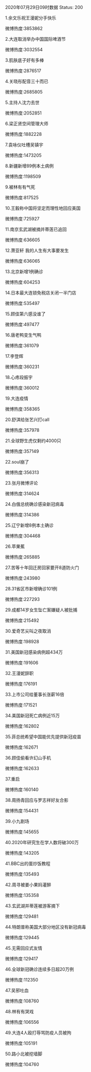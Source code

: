 2020年07月29日09时数据
Status: 200

1.余文乐祝王漫妮分手快乐

微博热度:3853862

2.大连取消举办中国国际啤酒节

微博热度:3032554

3.肌肤底子好有多棒

微博热度:2876517

4.关晓彤配音三十而已

微博热度:2685805

5.主持人沈力去世

微博热度:2052851

6.梁正贤空间管理大师

微博热度:1882228

7.袁咏仪吐槽吴镇宇

微博热度:1473205

8.新疆新增89例本土病例

微博热度:1198509

9.被林有有气死

微博热度:817525

10.王毅称中国将坚定而理性地回应美国

微博热度:725927

11.南京玄武湖被摘并蒂莲已追回

微博热度:636605

12.萧亚轩 我的人生有大事要发生

微博热度:636065

13.北京新增1例确诊

微博热度:604253

14.日本最大连锁免税店关闭一半门店

微博热度:535497

15.顾佳第六感没谁了

微博热度:497477

16.唐老鸭变生气鸭

微博热度:361079

17.李登辉

微博热度:360231

18.心疼段振宇

微博热度:360012

19.大连疫情

微博热度:358365

20.舒淇给张艺兴打call

微博热度:357978

21.全球野生虎仅剩约4000只

微博热度:357149

22.soul崩了

微博热度:356313

23.张月微博评论

微博热度:314624

24.白俄总统确诊感染新冠病毒

微博热度:314386

25.辽宁新增8例本土确诊

微博热度:304468

26.苹果蕉

微博热度:265885

27.苦等十年回迁房回家要开8道防火门

微博热度:243980

28.31省区市新增确诊101例

微博热度:227293

29.成都14岁女生坠亡案嫌疑人被批捕

微博热度:215492

30.爱奇艺尖叫之夜取消

微博热度:198928

31.美国新冠感染病例超434万

微博热度:191606

32.王漫妮辞职

微博热度:176191

33.上市公司给董事长涨薪16倍

微博热度:171521

34.美国新冠死亡病例近15万

微博热度:162802

35.菲总统希望中国能优先提供新冠疫苗

微博热度:162671

36.顾佳偷看许幻山手机

微博热度:162633

37.重启

微博热度:160140

38.周扬青回应与罗志祥好友合影

微博热度:154431

39.小九剧场

微博热度:145655

40.2020年研究生在学人数将破300万

微博热度:143205

41.BBC出的蛋炒饭教程

微博热度:135493

42.周寻被姜小果妈灌醉

微博热度:135358

43.玄武湖并蒂莲被游客摘下

微博热度:129481

44.特朗普称美国大部分地区没有新冠病毒

微博热度:129445

45.无需回应式友情

微博热度:129417

46.全球新冠确诊连续多日超20万例

微博热度:112350

47.吴邪吐血

微博热度:108760

48.林有有哭戏

微博热度:106556

49.大连4人殴打辱骂防疫人员被拘

微博热度:105191

50.路小北被挖墙脚

微博热度:104760

